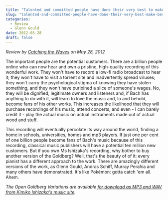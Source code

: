 ```yaml
---
title: "Talented and committed people have done their very best to make the best possible recording of a truly great piece of music - and then give it away for free"
slug: "talented-and-committed-people-have-done-their-very-best-make-best-possible-recording-truly-great"
categories:
  - Review
  - Glenn Gould
date: 2012-05-28
draft: false
---
```

*Review by [Catching the Waves](https://soundthefreetrumpet.typepad.com/catching_the_waves/2012/05/the-tip-of-the-goldberg.html) on May 28, 2012*

The important people are the potential customers. There are a billion people online who can now hear and own a pristine, high-quality recording of this wonderful work. They won't have to record a low-fi radio broadcast to hear it; they won't have to visit a torrent site and inadvertently spread viruses; they won't carry the psychological stigma of knowing they have stolen something, and they won't have purloined a slice of someone's wages. No, they will be dignified, legitimate owners and listeners and, if Bach has anything to do with it, will learn to love the music and, lo and behold, become fans of his other works. This increases the likelihood that they will purchase recordings of his music, attend concerts, and even - I can barely credit it - play the actual music on actual instruments made out of actual wood and stuff.

This recording will eventually percolate its way around the world, finding a home in schools, universities, homes and mp3 players. If just one per cent of one billion people become fans of Bach's music because of this recording, classical music publishers will have a potential ten million new customers. But if you own Ms Ishizaka's recording, why bother to buy another version of the Goldberg? Well, that's the beauty of of it: every pianist has a different approach to the work. There are amazingly different versions of the work, as Glenn Gould, Andras Schiff, Murray Perahia and many others have demonstrated. It's like Pokémon: gotta catch 'em all. Ahem.

<em>The Open Goldberg Variations are available [for download as MP3 and WAV from Kimiko Ishizaka's music site](https://music.kimiko-pianko.com).</em>


